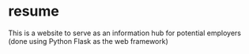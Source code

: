# resume
This is a website to serve as an information hub for potential employers (done using Python Flask as the web framework)
